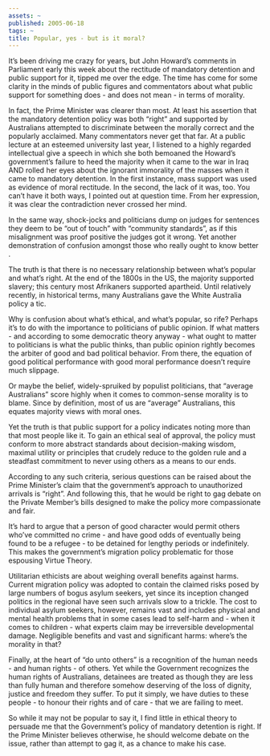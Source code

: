 ```yaml
---
assets: ~
published: 2005-06-18
tags: ~
title: Popular, yes - but is it moral?
---
```

It’s been driving me crazy for years, but John Howard’s comments in
Parliament early this week about the rectitude of mandatory detention
and public support for it, tipped me over the edge. The time has come
for some clarity in the minds of public figures and commentators about
what public support for something does - and does not mean - in terms of
morality.

In fact, the Prime Minister was clearer than most. At least his
assertion that the mandatory detention policy was both “right” and
supported by Australians attempted to discriminate between the morally
correct and the popularly acclaimed. Many commentators never get that
far. At a public lecture at an esteemed university last year, I listened
to a highly regarded intellectual give a speech in which she both
bemoaned the Howard’s government’s failure to heed the majority when it
came to the war in Iraq AND rolled her eyes about the ignorant
immorality of the masses when it came to mandatory detention. In the
first instance, mass support was used as evidence of moral rectitude. In
the second, the lack of it was, too. You can’t have it both ways, I
pointed out at question time. From her expression, it was clear the
contradiction never crossed her mind.

In the same way, shock-jocks and politicians dump on judges for
sentences they deem to be “out of touch” with “community standards”, as
if this misalignment was proof positive the judges got it wrong. Yet
another demonstration of confusion amongst those who really ought to
know better .

The truth is that there is no necessary relationship between what’s
popular and what’s right. At the end of the 1800s in the US, the
majority supported slavery; this century most Afrikaners supported
apartheid. Until relatively recently, in historical terms, many
Australians gave the White Australia policy a tic.

Why is confusion about what’s ethical, and what’s popular, so rife?
Perhaps it’s to do with the importance to politicians of public opinion.
If what matters - and according to some democratic theory anyway - what
ought to matter to politicians is what the public thinks, than public
opinion rightly becomes the arbiter of good and bad political behavior.
From there, the equation of good political performance with good moral
performance doesn’t require much slippage.

Or maybe the belief, widely-spruiked by populist politicians, that
“average Australians” score highly when it comes to common-sense
morality is to blame. Since by definition, most of us are “average”
Australians, this equates majority views with moral ones.

Yet the truth is that public support for a policy indicates noting more
than that most people like it. To gain an ethical seal of approval, the
policy must conform to more abstract standards about decision-making
wisdom, maximal utility or principles that crudely reduce to the golden
rule and a steadfast commitment to never using others as a means to our
ends.

According to any such criteria, serious questions can be raised about
the Prime Minister’s claim that the government’s approach to
unauthorized arrivals is “right”. And following this, that he would be
right to gag debate on the Private Member’s bills designed to make the
policy more compassionate and fair.

It’s hard to argue that a person of good character would permit others
who’ve committed no crime - and have good odds of eventually being found
to be a refugee - to be detained for lengthy periods or indefinitely.
This makes the government’s migration policy problematic for those
espousing Virtue Theory.

Utilitarian ethicists are about weighing overall benefits against harms.
Current migration policy was adopted to contain the claimed risks posed
by large numbers of bogus asylum seekers, yet since its inception
changed politics in the regional have seen such arrivals slow to a
trickle. The cost to individual asylum seekers, however, remains vast
and includes physical and mental health problems that in some cases lead
to self-harm and - when it comes to children - what experts claim may be
irreversible developmental damage. Negligible benefits and vast and
significant harms: where’s the morality in that?

Finally, at the heart of “do unto others” is a recognition of the human
needs - and human rights - of others. Yet while the Government
recognizes the human rights of Australians, detainees are treated as
though they are less than fully human and therefore somehow deserving of
the loss of dignity, justice and freedom they suffer. To put it simply,
we have duties to these people - to honour their rights and of care -
that we are failing to meet.

So while it may not be popular to say it, I find little in ethical
theory to persuade me that the Government’s policy of mandatory
detention is right. If the Prime Minister believes otherwise, he should
welcome debate on the issue, rather than attempt to gag it, as a chance
to make his case.